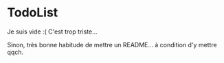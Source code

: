 # TodoList

Je suis vide :(
C'est trop triste...

Sinon, très bonne habitude de mettre un README... à condition d'y mettre qqch.
